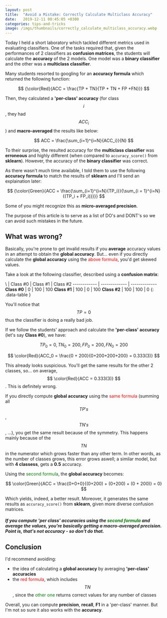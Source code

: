 ```yaml
---
layout: post
title:  "Avoid a Mistake: Correctly Calculate Multiclass Accuracy"
date:   2019-12-11 00:45:05 +0300
categories: tips-and-tricks
image: /imgs/thumbnails/correctly_calculate_multiclass_accuracy.webp
---
```


Today I held a short laboratory which tackled different metrics used in evaluating classifiers. One of the tasks required that, given the performances of 2 classifiers as **confusion matrices**, the students will calculate the **accuracy** of the 2 models. One model was a **binary classifier** and the other was a **multiclass classifier**.

Many students resorted to googling for an **accuracy formula** which returned the following function:

$$ {\color{Red}{ACC = \frac{TP + TN}{TP + TN + FP +FN}}} $$

Then, they calculated a **'per-class' accuracy** (for class $$i$$, they had $$ ACC_i $$) and **macro-averaged** the results like below:

$$ ACC = \frac{\sum_{i=1}^{i=N}{ACC_i}}{N} $$

To their surprise, the resulted accuracy for the **multiclass classifier** was **erroneous** and highly different (when compared to `accuracy_score()` from **sklearn**). However, the accuracy of the **binary classifier** was correct.

As there wasn't much time available, I told them to use the following **accuracy formula** to match the results of **sklearn** and I'll send an explaination later:

$$ {\color{Green}{ACC = \frac{\sum_{i=1}^{i=N}{TP_i}}{\sum_{i = 1}^{i=N}{(TP_i + FP_i)}}}} $$

Some of you might recognize this as **micro-averaged precision**.

The purpose of this article is to serve as a list of DO's and DONT's so we can avoid such mistakes in the future.


## What was wrong?

Basically, you're prone to get invalid results if you **average** accuracy values in an attempt to obtain the **global accuracy**. But... even if you directly calculate the **global accuracy** using the <span style="color:red">above formula</span>, you'd get skewed values.

Take a look at the following classifier, described using a **confusion matrix**:

\ | Class #0 | Class #1 | Class #2
------------ | ------------- | -------------
**Class #0** | 0 | 100 | 100
**Class #1** | 100 | 0 | 100
**Class #2** | 100 | 100 | 0
{: .data-table }

You'll notice that $$TP = 0$$ thus the classifier is doing a really bad job.

If we follow the students' approach and calculate the **'per-class' accuracy** (let's say **Class #0**), we have:

$$ TP_0 = 0, TN_0 = 200, FP_0 = 200, FN_0 = 200 $$

$$ \color{Red}{ACC_0 = \frac{0 + 200}{0+200+200+200} = 0.333(3)} $$

This already looks suspicious. You'll get the same results for the other 2 classes, so... on average, $$ \color{Red}{ACC = 0.333(3)} $$.
This is definitely wrong.

If you directly compute **global accuracy** using the <span style="color:red">same formula</span> (summing all $$TP's$$, $$TN's$$, ...), you get the same result because of the symmetry. This happens mainly because of the $$ TN $$ in the numerator which grows faster than any other term. In other words, as the number of classes grows, this error grows aswell; a similar model, but with **4 classess**, gets a **0.5** accuracy.

Using the <span style="color:green">second formula</span>, the **global accuracy** becomes:

$$ \color{Green}{ACC = \frac{0+0+0}{(0+200) + (0+200) + (0 + 200)} = 0} $$

Which yields, indeed, a better result. Moreover, it generates the same results as `accuracy_score()` from **sklearn**, given more diverse confusion matrices.

##### If you compute **'per class' accuracies** using the <span style="color:green">second formula</span> and average the values, you're basically getting a **macro-averaged precision**. Point is, that's not **accuracy** - so don't do that. 

## Conclusion

I'd recommend avoiding:
* the idea of calculating a **global accuracy** by averaging **'per-class' accuracies**
* the <span style="color:red">red formula</span>, which includes $$ TN $$, since the <span style="color:green">other one</span> returns correct values for any number of classes


Overall, you can compute **precision**, **recall**, **F1** in a 'per-class' manner. But I'm not so sure it also works with the **accuracy**.



